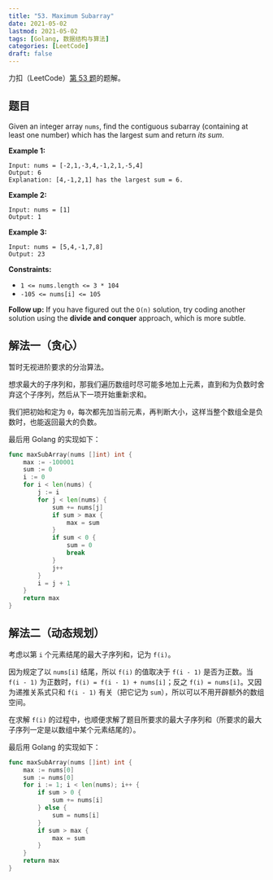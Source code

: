 ```yaml
---
title: "53. Maximum Subarray"
date: 2021-05-02
lastmod: 2021-05-02
tags: [Golang, 数据结构与算法]
categories: [LeetCode]
draft: false
---
```


力扣（LeetCode）[第 53 题](https://leetcode-cn.com/problems/maximum-subarray)的题解。

<!--more-->

## 题目

Given an integer array `nums`, find the contiguous subarray (containing at least one number) which has the largest sum and return _its sum_.

**Example 1:**

```text
Input: nums = [-2,1,-3,4,-1,2,1,-5,4]
Output: 6
Explanation: [4,-1,2,1] has the largest sum = 6.
```

**Example 2:**

```text
Input: nums = [1]
Output: 1
```

**Example 3:**

```text
Input: nums = [5,4,-1,7,8]
Output: 23
```

**Constraints:**

- `1 <= nums.length <= 3 * 104`
- `-105 <= nums[i] <= 105`

**Follow up:** If you have figured out the `O(n)` solution, try coding another solution using the **divide and conquer** approach, which is more subtle.

## 解法一（贪心）

暂时无视进阶要求的分治算法。

想求最大的子序列和，那我们遍历数组时尽可能多地加上元素，直到和为负数时舍弃这个子序列，然后从下一项开始重新求和。

我们把初始和定为 `0`，每次都先加当前元素，再判断大小，这样当整个数组全是负数时，也能返回最大的负数。

最后用 Golang 的实现如下：

```go
func maxSubArray(nums []int) int {
    max := -100001
    sum := 0
    i := 0
    for i < len(nums) {
        j := i
        for j < len(nums) {
            sum += nums[j]
            if sum > max {
                max = sum
            }
            if sum < 0 {
                sum = 0
                break
            }
            j++
        }
        i = j + 1
    }
    return max
}
```

## 解法二（动态规划）

考虑以第 `i` 个元素结尾的最大子序列和，记为 `f(i)`。

因为规定了以 `nums[i]` 结尾，所以 `f(i)` 的值取决于 `f(i - 1)` 是否为正数。当 `f(i - 1)` 为正数时，`f(i) = f(i - 1) + nums[i]`；反之 `f(i) = nums[i]`。又因为递推关系式只和 `f(i - 1)` 有关（把它记为 `sum`），所以可以不用开辟额外的数组空间。

在求解 `f(i)` 的过程中，也顺便求解了题目所要求的最大子序列和（所要求的最大子序列一定是以数组中某个元素结尾的）。

最后用 Golang 的实现如下：

```go
func maxSubArray(nums []int) int {
    max := nums[0]
    sum := nums[0]
    for i := 1; i < len(nums); i++ {
        if sum > 0 {
            sum += nums[i]
        } else {
            sum = nums[i]
        }
        if sum > max {
            max = sum
        }
    }
    return max
}
```
